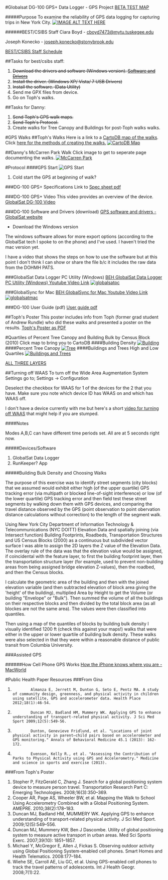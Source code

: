 #Globalsat DG-100 GPS+ Data Logger - GPS Project
[BETA TEST MAP](https://www.mapbox.com/v3/dms2203.ig16d6on/page.html#14/40.7189/-73.9933)

#####Purpose
To examine the reliability of GPS data logging for capturing trips in New York City. 
[![IMAGE ALT TEXT HERE](https://raw.githubusercontent.com/nygeog/globalsat/master/images/dg100sm.jpg)](http://www.usglobalsat.com/p-25-dg-100-gpsdata-logger.aspx)

######BEST/CSIBS Staff
Ciara Boyd - cboyd7473@mytu.tuskegee.edu

Joseph Konecko - joseph.konecko@stonybrook.edu

[BEST/CSIBS Staff Schedule](https://github.com/nygeog/globalsat/raw/master/docs/2014_BEST_CSIBS%20calendar.pdf)

##Tasks for best/csibs staff:
<!--0. ~~Test~~ -->
1. ~~Download the drivers and software (Windows version). [Software and Drivers](https://github.com/nygeog/globalsat#software-and-drivers-download)~~
2. ~~Install the driver. (Windows XP/ Vista/ 7 USB Drivers)~~
3. ~~Install the software. (Data Utility)~~
4. Send me GPX files from device.
5. Go on Toph's walks. 

##Tasks for Danny:
1. ~~Send Toph's GPS walk maps.~~
2. ~~Send Toph's Protocol.~~
3. Create walks for Tree Canopy and Buildings for post-Toph walks walks. 


#GPS Walks
##Toph's Walks
Here is a link to a [CartoDB map of the walks](http://cdb.io/1o5lbgn). Click [here for the methods of creating the walks.](https://github.com/nygeog/globalsat#building-bulk-density-and-choosing-walks)
[![CartoDB Map](https://raw.githubusercontent.com/nygeog/globalsat/master/images/cartodb.png)](http://cdb.io/1o5lBU5)

##Danny's McCarren Park Walk
Click image to get to seperate page documenting the walks. 
[![McCarren Park](images/mccarren_pk.png)](https://github.com/nygeog/globalsat/blob/master/mccarren_park.md)

#Protocol
####GPS Start 
![GPS Start](images/gps_start.png)
1. Cold start the GPS at beginning of walk?

###DG-100 GPS+ Specifications
Link to [Spec sheet pdf](https://github.com/nygeog/globalsat/blob/master/docs/dg100_spec.pdf?raw=true)

###DG-100 GPS+ Video 
This video provides an overview of the device. 
[GlobalSat DG-100 Video](https://www.youtube.com/watch?v=-ZuWIWfxt4U) 


###DG-100 Software and Drivers (download)
[GPS software and drivers - GlobalSat website](http://www.usglobalsat.com/s-85-dg-100-support.aspx) 

* Download the Windows version

The windows software allows for more export options (according to the GlobalSat tech I spoke to on the phone) and I've used. I haven't tried the mac version yet. 

I have a video that shows the steps on how to use the software but at this point I don't think I can show or share the file b/c it includes the raw data from the DOHMH PATS. 

###GlobalSat Data Logger PC Utility (Windows) 
[BEH GlobalSat Data Logger PC Utility (Windows) Youtube Video Link](https://www.youtube.com/watch?v=nXzMpCh_Nww) 
[![globalsatpc](images/globalsat_pc.png)](https://www.youtube.com/watch?v=nXzMpCh_Nww)

###GlobalSync for Mac
[BEH GlobalSync for Mac Youtube Video Link](https://www.youtube.com/watch?v=PBN1F8u4G88&feature=youtu.be) 
[![globalsatmac](images/globalsat_mac.png)](https://www.youtube.com/watch?v=PBN1F8u4G88&feature=youtu.be)
<!--<iframe width="420" height="315" src="http://www.youtube.com/embed/PBN1F8u4G88" frameborder="0" allowfullscreen></iframe>-->
###DG-100 User Guide (pdf)
[User guide pdf](https://github.com/nygeog/globalsat/blob/master/docs/dg100_userguide.pdf?raw=true)

##Toph's Poster
This poster includes info from Toph (former grad student of Andrew Rundle) who did these walks and presented a poster on the results. 
[Toph's Poster as PDF](https://github.com/nygeog/globalsat/raw/master/docs/past_work/Practicum%20Poster%20Board.pdf)


#Quartiles of Percent Tree Canopy and Building Bulk by Census Block (2010)
Click map to bring you to CartoDB
####Building Density
[![Building](images/bldg_map.png)](http://cdb.io/1u7DEc4)
####Percent Tree Canopy
[![Tree](images/tree_map.png)](http://cdb.io/1kP0jcL)
####Buildings and Trees High and Low Quartiles
[![Buildings and Trees](images/bldg_tree_hi-lo_map.png)](http://cdb.io/1pHJJvN)

[ALL THREE LAYERS](http://cdb.io/1l1ALKi)


##Turning off WAAS
To turn off the Wide Area Augmentation System Settings go to;
Settings -> Configuration 

Deselect the checkbox for WAAS for 1 of the devices for the 2 that you have.  Make sure you note which device ID has WAAS on and which has WAAS off. 

I don't have a device currently with me but here's a short [video for turning off WAAS](http://youtu.be/UgUVzm4E5UY) that might help if you are stumped.

####Notes

Modes A,B,C can have different time periods set. All are at 5 seconds right now.

#####Devices/Software

1. GlobalSat Data Logger
2. RunKeeper? App

#####Building Bulk Density and Choosing Walks

The purpose of this exercise was to identify street segments (city blocks) that we assumed would exhibit either high (of the upper quartile) GPS tracking error (via multipath or blocked line-of-sight interference) or low (of the lower quartile) GPS tracking error and then field test these street segments by walking down them with GPS devices, and comparing the travel distance observed by the GPS (point observation to point obervation distance calculations without correction) to the length of the segment walk. 

Using New York City Department of Information Technology & Telecommunications (NYC DOITT) Elevation Data and spatially joining (via Intersect function) Building Footprints, Roadbeds, Transportation Structures and US Census Blocks (2000) as a continuous but subdivided vector surface I was able to assign the 2D layers the Z value of the Elevation Data. The overlay rule of the data was that the elevation value would be assigned, if coincidental with the feature layer, to first the building footprint layer, then the transportation structure layer (for example, used to prevent non-building areas from being assigned bridge elevation Z-values), then the roadbed, and then the Census blocks. 

I calculate the geometric area of the building and then with the joined elevation variable (and then subtracted elevation of block area giving the 'height' of the building), multiplied Area by Height to get the Volume (or building "Envelope" or "Bulk"). Then summed the volume of all the buildings on their respective blocks and then divided by the total block area (as all blockes are not the same area). The values were then classified into quantiles. 

Then using a map of the quantiles of blocks by building bulk density I visually identified 1200 ft (check this against your maps!) walks that were either in the upper or lower quartile of building bulk density. These walks were also selected in that they were within a reasonable distance of public transit from Columbia University.


###Assisted GPS

######How Cell Phone GPS Works
[How the iPhone knows where you are - MacWorld](http://www.macworld.com/article/1159528/how_iphone_location_works.html)

<!--[Assisted-GPS Video](https://www.youtube.com/watch?v=Ph9tLBFzxy8)

[What do GPS and AGPS mean](https://www.youtube.com/watch?v=QYT9-qP_-pk&list=PLzdwB8GpDDG_6dIjq0ly8q89BjfcF1DI8)
[Google Hangout AGPS](https://www.youtube.com/watch?v=x4_22zIMmHU)-->

#Public Health Paper Resources
###From Gina
1.             Almanza E, Jerrett M, Dunton G, Seto E, Pentz MA. A study of community design, greenness, and physical activity in children using satellite, GPS and accelerometer data. Health Place 2012;18(1):46-54.
2.             Duncan MJ, Badland HM, Mummery WK. Applying GPS to enhance understanding of transport-related physical activity. J Sci Med Sport 2009;12(5):549-56.
3.             Dunton, Genevieve Fridlund, et al. "Locations of joint physical activity in parent–child pairs based on accelerometer and GPS monitoring." Annals of Behavioral Medicine 45.1 (2013): 162-172.
4.             Evenson, Kelly R., et al. "Assessing the Contribution of Parks to Physical Activity using GPS and Accelerometry." Medicine and science in sports and exercise (2013).

###From Toph's Poster

1. Stopher P, FitzGerald C, Zhang J. Search for a global positioning system device to measureperson travel. Transportation Research Part C: Emerging Technologies.2008;16(3):350–369.2. Cooper AR, Page AS, Wheeler BW, et al. Mapping the Walk to School Using AccelerometryCombined with a Global Positioning System. AMEPRE. 2010;38(2):178–183.3. Duncan MJ, Badland HM, MUMMERY WK. Applying GPS to enhance understanding oftransport-related physical activity. J Sci Med Sport. 2009;12(5):549–556.4. Duncan MJ, Mummery KW, Ben J Dascombe. Utility of global positioning system tomeasure active transport in urban areas. Med Sci Sports Exerc. 2007;39(10):1851–1857.5. Michael Y, McGregor E, Allen J, Fickas S. Observing outdoor activity using GlobalPositioning System-enabled cell phones. Smart Homes and Health Telematics.2008:177–184.6. Wiehe SE, Carroll AE, Liu GC, et al. Using GPS-enabled cell phones to track the travelpatterns of adolescents. Int J Health Geogr. 2008;7(1):22.